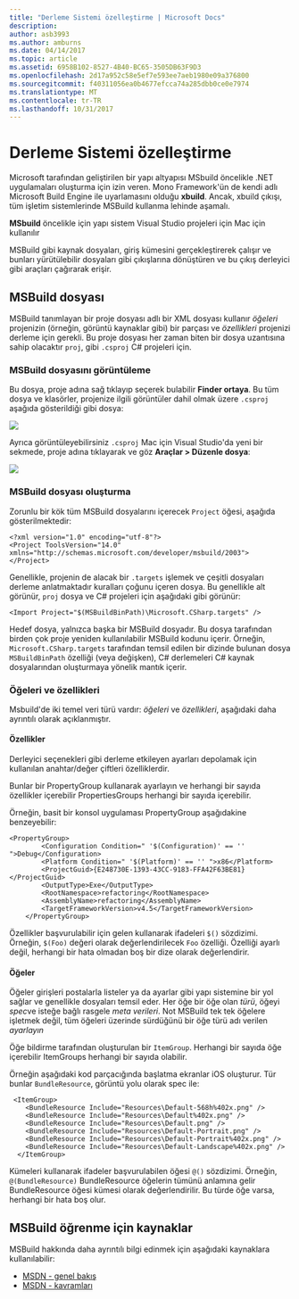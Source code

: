 ```yaml
---
title: "Derleme Sistemi özelleştirme | Microsoft Docs"
description: 
author: asb3993
ms.author: amburns
ms.date: 04/14/2017
ms.topic: article
ms.assetid: 6958B102-8527-4B40-BC65-3505DB63F9D3
ms.openlocfilehash: 2d17a952c58e5ef7e593ee7aeb1980e09a376800
ms.sourcegitcommit: f40311056ea0b4677efcca74a285dbb0ce0e7974
ms.translationtype: MT
ms.contentlocale: tr-TR
ms.lasthandoff: 10/31/2017
---
```

# <a name="customizing-the-build-system"></a>Derleme Sistemi özelleştirme

Microsoft tarafından geliştirilen bir yapı altyapısı MSbuild öncelikle .NET uygulamaları oluşturma için izin veren. Mono Framework'ün de kendi adlı Microsoft Build Engine ile uyarlamasını olduğu **xbuild**. Ancak, xbuild çıkışı, tüm işletim sistemlerinde MSBuild kullanma lehinde aşamalı.

**MSbuild** öncelikle için yapı sistem Visual Studio projeleri için Mac için kullanılır 

MSBuild gibi kaynak dosyaları, giriş kümesini gerçekleştirerek çalışır ve bunları yürütülebilir dosyaları gibi çıkışlarına dönüştüren ve bu çıkış derleyici gibi araçları çağırarak erişir. 


## <a name="msbuild-file"></a>MSBuild dosyası

MSBuild tanımlayan bir proje dosyası adlı bir XML dosyası kullanır *öğeleri* projenizin (örneğin, görüntü kaynaklar gibi) bir parçası ve *özellikleri* projenizi derleme için gerekli. Bu proje dosyası her zaman biten bir dosya uzantısına sahip olacaktır `proj`, gibi `.csproj` C# projeleri için. 

### <a name="viewing-the-msbuild-file"></a>MSBuild dosyasını görüntüleme
Bu dosya, proje adına sağ tıklayıp seçerek bulabilir **Finder ortaya**. Bu tüm dosya ve klasörler, projenize ilgili görüntüler dahil olmak üzere `.csproj` aşağıda gösterildiği gibi dosya:

![](media/customizing-build-system-image1.png)

Ayrıca görüntüleyebilirsiniz `.csproj` Mac için Visual Studio'da yeni bir sekmede, proje adına tıklayarak ve göz **Araçlar > Düzenle dosya**:

![](media/customizing-build-system-image2.png)

### <a name="composition-of-the-msbuild-file"></a>MSBuild dosyası oluşturma

Zorunlu bir kök tüm MSBuild dosyalarını içerecek `Project` öğesi, aşağıda gösterilmektedir:

```
<?xml version="1.0" encoding="utf-8"?>
<Project ToolsVersion="14.0" xmlns="http://schemas.microsoft.com/developer/msbuild/2003">
</Project>
```

Genellikle, projenin de alacak bir `.targets` işlemek ve çeşitli dosyaları derleme anlatmaktadır kuralları çoğunu içeren dosya. Bu genellikle alt görünür, `proj` dosya ve C# projeleri için aşağıdaki gibi görünür:

```
<Import Project="$(MSBuildBinPath)\Microsoft.CSharp.targets" />
```

Hedef dosya, yalnızca başka bir MSBuild dosyadır. Bu dosya tarafından birden çok proje yeniden kullanılabilir MSBuild kodunu içerir. Örneğin, `Microsoft.CSharp.targets` tarafından temsil edilen bir dizinde bulunan dosya `MSBuildBinPath` özelliği (veya değişken), C# derlemeleri C# kaynak dosyalarından oluşturmaya yönelik mantık içerir.

### <a name="items-and-properties"></a>Öğeleri ve özellikleri

Msbuild'de iki temel veri türü vardır: *öğeleri* ve *özellikleri*, aşağıdaki daha ayrıntılı olarak açıklanmıştır.

#### <a name="properties"></a>Özellikler

Derleyici seçenekleri gibi derleme etkileyen ayarları depolamak için kullanılan anahtar/değer çiftleri özelliklerdir.

Bunlar bir PropertyGroup kullanarak ayarlayın ve herhangi bir sayıda özellikler içerebilir PropertiesGroups herhangi bir sayıda içerebilir. 

Örneğin, basit bir konsol uygulaması PropertyGroup aşağıdakine benzeyebilir:

```
<PropertyGroup>
        <Configuration Condition=" '$(Configuration)' == '' ">Debug</Configuration>
        <Platform Condition=" '$(Platform)' == '' ">x86</Platform>
        <ProjectGuid>{E248730E-1393-43CC-9183-FFA42F63BE81}</ProjectGuid>
        <OutputType>Exe</OutputType>
        <RootNamespace>refactoring</RootNamespace>
        <AssemblyName>refactoring</AssemblyName>
        <TargetFrameworkVersion>v4.5</TargetFrameworkVersion>
    </PropertyGroup>
```

Özellikler başvurulabilir için gelen kullanarak ifadeleri `$()` sözdizimi. Örneğin, `$(Foo)` değeri olarak değerlendirilecek `Foo` özelliği. Özelliği ayarlı değil, herhangi bir hata olmadan boş bir dize olarak değerlendirir.

#### <a name="items"></a>Öğeler

Öğeler girişleri postalarla listeler ya da ayarlar gibi yapı sistemine bir yol sağlar ve genellikle dosyaları temsil eder. Her öğe bir öğe olan *türü*, öğeyi *spec*ve isteğe bağlı rasgele *meta verileri*. Not MSBuild tek tek öğelere işletmek değil, tüm öğeleri üzerinde sürdüğünü bir öğe türü adı verilen *ayarlayın*

Öğe bildirme tarafından oluşturulan bir `ItemGroup`. Herhangi bir sayıda öğe içerebilir ItemGroups herhangi bir sayıda olabilir. 

Örneğin aşağıdaki kod parçacığında başlatma ekranlar iOS oluşturur. Tür bunlar `BundleResource`, görüntü yolu olarak spec ile:

```
 <ItemGroup>
    <BundleResource Include="Resources\Default-568h%402x.png" />
    <BundleResource Include="Resources\Default%402x.png" />
    <BundleResource Include="Resources\Default.png" />
    <BundleResource Include="Resources\Default-Portrait.png" />
    <BundleResource Include="Resources\Default-Portrait%402x.png" />
    <BundleResource Include="Resources\Default-Landscape%402x.png" />
  </ItemGroup>
 ```
 
 Kümeleri kullanarak ifadeler başvurulabilen öğesi `@()` sözdizimi. Örneğin, `@(BundleResource)` BundleResource öğelerin tümünü anlamına gelir BundleResource öğesi kümesi olarak değerlendirilir. Bu türde öğe varsa, herhangi bir hata boş olur.

## <a name="resources-for-learning-msbuild"></a>MSBuild öğrenme için kaynaklar

MSBuild hakkında daha ayrıntılı bilgi edinmek için aşağıdaki kaynaklara kullanılabilir:

* [MSDN - genel bakış](https://msdn.microsoft.com/library/dd393574.aspx)
* [MSDN - kavramları](https://msdn.microsoft.com/library/dd637714.aspx)


